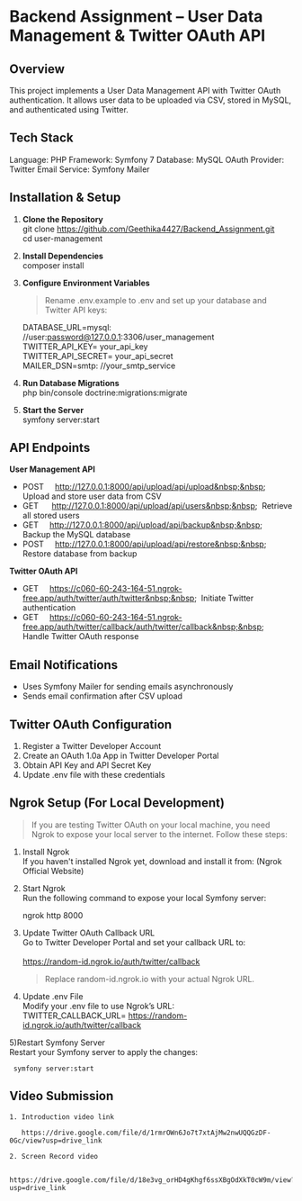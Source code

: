 # Backend Assignment – User Data Management & Twitter OAuth API 

## Overview
This project implements a User Data Management API with Twitter OAuth authentication. It allows user data to be uploaded via CSV, stored in MySQL, and authenticated using Twitter.

## Tech Stack
Language: PHP
Framework: Symfony 7
Database: MySQL
OAuth Provider: Twitter
Email Service: Symfony Mailer

## Installation & Setup

1) **Clone the Repository**<br> 
   git clone https://github.com/Geethika4427/Backend_Assignment.git<br>
   cd user-management

3) **Install Dependencies**<br>
   composer install

4) **Configure Environment Variables**<br>
   > Rename .env.example to .env and set up your database and Twitter API keys:

   DATABASE_URL=mysql: //user:password@127.0.0.1:3306/user_management<br>
   TWITTER_API_KEY= your_api_key<br>
   TWITTER_API_SECRET= your_api_secret<br>
   MAILER_DSN=smtp: //your_smtp_service
  
5) **Run Database Migrations**<br>
   php bin/console doctrine:migrations:migrate
   
6) **Start the Server**<br>
   symfony server:start

## API Endpoints

  **User Management API**
   - POST &nbsp;&nbsp;&nbsp;	  http://127.0.0.1:8000/api/upload/api/upload&nbsp;&nbsp;&nbsp;	   Upload and store user data from CSV
   - GET	 &nbsp;&nbsp;&nbsp;&nbsp;    http://127.0.0.1:8000/api/upload/api/users&nbsp;&nbsp;&nbsp;  	   Retrieve all stored users
   - GET	 &nbsp;&nbsp;&nbsp;    http://127.0.0.1:8000/api/upload/api/backup&nbsp;&nbsp;&nbsp;	   Backup the MySQL database
   - POST &nbsp;&nbsp;&nbsp;    http://127.0.0.1:8000/api/upload/api/restore&nbsp;&nbsp;&nbsp;	   Restore database from backup

   **Twitter OAuth API**
   - GET	 &nbsp;&nbsp;&nbsp;     https://c060-60-243-164-51.ngrok-free.app/auth/twitter/auth/twitter&nbsp;&nbsp;&nbsp;	             Initiate Twitter authentication
   - GET	 &nbsp;&nbsp;&nbsp;     https://c060-60-243-164-51.ngrok-free.app/auth/twitter/callback/auth/twitter/callback&nbsp;&nbsp;&nbsp;	             Handle Twitter OAuth response

 ## Email Notifications
   - Uses Symfony Mailer for sending emails asynchronously
   - Sends email confirmation after CSV upload

 ## Twitter OAuth Configuration
   1. Register a Twitter Developer Account
   2. Create an OAuth 1.0a App in Twitter Developer Portal
   3. Obtain API Key and API Secret Key
   4. Update .env file with these credentials

## Ngrok Setup (For Local Development)
   > If you are testing Twitter OAuth on your local machine, you need Ngrok to expose your local server to the internet. Follow these steps:

   1) Install Ngrok<br>
      If you haven't installed Ngrok yet, download and install it from:
      (Ngrok Official Website)

   2) Start Ngrok<br>
      Run the following command to expose your local Symfony server:<br>
      
      ngrok http 8000

   3) Update Twitter OAuth Callback URL<br>
      Go to Twitter Developer Portal and set your callback URL to:<br>  
      https://random-id.ngrok.io/auth/twitter/callback<br>
      > Replace random-id.ngrok.io with your actual Ngrok URL.

   4) Update .env File<br>
      Modify your .env file to use Ngrok’s URL:<br>
      TWITTER_CALLBACK_URL= https://random-id.ngrok.io/auth/twitter/callback
      
   5)Restart Symfony Server<br>
     Restart your Symfony server to apply the changes:<br>

     symfony server:start

 ## Video Submission

    1. Introduction video link
    
       https://drive.google.com/file/d/1rmrOWn6Jo7t7xtAjMw2nwUQQGzDF-0Gc/view?usp=drive_link
       
    2. Screen Record video
    
       https://drive.google.com/file/d/18e3vg_orHD4gKhgf6ssXBgOdXkT0cW9m/view?usp=drive_link




